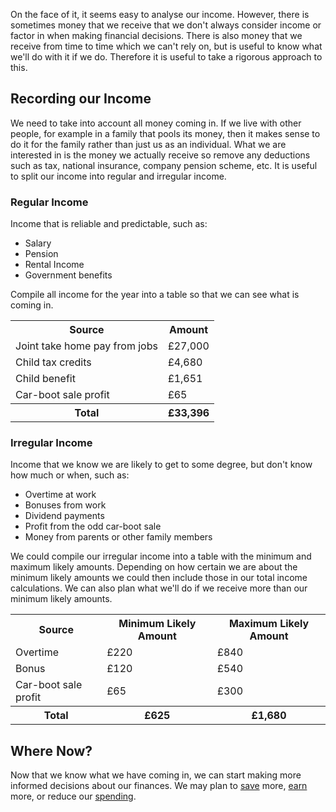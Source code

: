 On the face of it, it seems easy to analyse our income.  However, there is sometimes money that we receive that we don't always consider income or factor in when making financial decisions.  There is also money that we receive from time to time which we can't rely on, but is useful to know what we'll do with it if we do.  Therefore it is useful to take a rigorous approach to this.


## Recording our Income

We need to take into account all money coming in.  If we live with other people, for example in a family that pools its money, then it makes sense to do it for the family rather than just us as an individual.  What we are interested in is the money we actually receive so remove any deductions such as tax, national insurance, company pension scheme, etc.  It is useful to split our income into regular and irregular income.

###  Regular Income

<script type="text/javascript" src="https://www.gstatic.com/charts/loader.js"></script>
<script type="text/javascript">
  google.charts.load('current', {'packages':['corechart']});
  google.charts.setOnLoadCallback(drawChart);

  function drawChart() {
    var data = new google.visualization.DataTable();
    data.addColumn('string', 'Source');
    data.addColumn('number', 'Amount');
    data.addRows([
      ['Joint take home pay from jobs', 27000],
      ['Child tax credits', 4680],
      ['Child benefit', 1651],
    ]);
    var options = {'title':'Household Regular Income',
                   'width':500,
                   'height':300};
    var chart = new google.visualization.PieChart(document.getElementById('regular_income_chart_div'));
    chart.draw(data, options);
  }
</script>
<div class="pull-right" id="regular_income_chart_div"></div>

Income that is reliable and predictable, such as:
* Salary
* Pension
* Rental Income
* Government benefits

Compile all income for the year into a table so that we can see what is coming in.

<table class="table table-bordered hand-written">
  <tr><th>Source</th><th class="text-right">Amount</th></tr>
  <tr><td>Joint take home pay from jobs</td><td class="text-right">£27,000</td></tr>
  <tr><td>Child tax credits</td><td class="text-right">£4,680</td></tr>
  <tr><td>Child benefit</td><td class="text-right">£1,651</td></tr>
  <tr><td>Car-boot sale profit</td><td class="text-right">£65</td></tr>
  <tr><th>Total</th><th class="text-right">£33,396</th></tr>
</table>

### Irregular Income
Income that we know we are likely to get to some degree, but don't know how much or when, such as:
* Overtime at work
* Bonuses from work
* Dividend payments
* Profit from the odd car-boot sale
* Money from parents or other family members

We could compile our irregular income into a table with the minimum and maximum likely amounts.  Depending on how certain we are about the minimum likely amounts we could then include those in our total income calculations.  We can also plan what we'll do if we receive more than our minimum likely amounts.
<table class="table table-bordered hand-written">
  <tr><th>Source</th><th class="text-right">Minimum Likely Amount</th><th class="text-right">Maximum Likely Amount</th></tr>
  <tr><td>Overtime</td><td class="text-right">£220</td><td class="text-right">£840</td></tr>
  <tr><td>Bonus</td><td class="text-right">£120</td><td class="text-right">£540</td></tr>
  <tr><td>Car-boot sale profit</td><td class="text-right">£65</td><td class="text-right">£300</td></tr>
  <tr><th>Total</th><th class="text-right">£625</th><th class="text-right">£1,680</th></tr>
</table>

## Where Now?
Now that we know what we have coming in, we can start making more informed decisions about our finances.  We may plan to [save](/articles/tag/saving/) more, [earn](http://localhost:8780/articles/tag/earning/) more, or reduce our [spending](http://localhost:8780/articles/tag/spending/).
